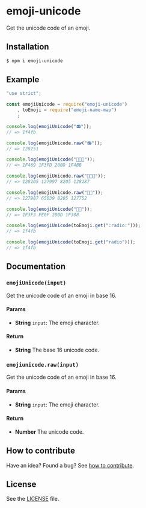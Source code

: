 
















# emoji-unicode

Get the unicode code of an emoji.




## Installation

```sh
$ npm i emoji-unicode
```









## Example






```js
"use strict";

const emojiUnicode = require("emoji-unicode")
    , toEmoji = require("emoji-name-map")
    ;

console.log(emojiUnicode("📻"));
// => 1f4fb

console.log(emojiUnicode.raw("📻"));
// => 128251

console.log(emojiUnicode("👩🏽‍💻"));
// => 1F469 1F3FD 200D 1F4BB

console.log(emojiUnicode.raw("👩🏽‍💻"));
// => 128105 127997 8205 128187

console.log(emojiUnicode.raw("🏳️‍🌈"));
// => 127987 65039 8205 127752

console.log(emojiUnicode("🏳️‍🌈"));
// => 1F3F3 FE0F 200D 1F308

console.log(emojiUnicode(toEmoji.get(":radio:")));
// => 1f4fb

console.log(emojiUnicode(toEmoji.get("radio")));
// => 1f4fb

```






## Documentation





### `emojiUnicode(input)`
Get the unicode code of an emoji in base 16.

#### Params
- **String** `input`: The emoji character.

#### Return
- **String** The base 16 unicode code.

### `emojiunicode.raw(input)`
Get the unicode code of an emoji in base 16.

#### Params
- **String** `input`: The emoji character.

#### Return
- **Number** The unicode code.






## How to contribute
Have an idea? Found a bug? See [how to contribute][contributing].



## License
See the [LICENSE][license] file.


[license]: /LICENSE
[contributing]: /CONTRIBUTING.md
[docs]: /DOCUMENTATION.md
